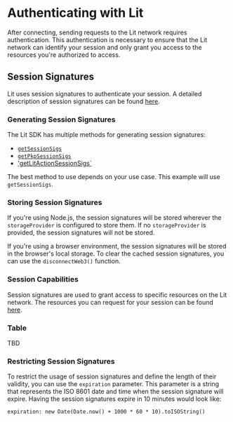 # Authenticating with Lit
After connecting, sending requests to the Lit network requires authentication. This authentication is necessary to ensure that the Lit network can identify your session and only grant you access to the resources you're authorized to access.

## Session Signatures
Lit uses session signatures to authenticate your session. A detailed description of session signatures can be found [here](../session-sigs/overview.md).

### Generating Session Signatures
The Lit SDK has multiple methods for generating session signatures:

- [`getSessionSigs`](../session-sigs/generating-a-session/using-auth-sig.md)
- [`getPkpSessionSigs`](../session-sigs/generating-a-session/using-pkp.md)
- ['getLitActionSessionSigs`](../session-sigs/generating-a-session/using-lit-action.md)

The best method to use depends on your use case. This example will use `getSessionSigs`.

### Storing Session Signatures
If you're using Node.js, the session signatures will be stored wherever the `storageProvider` is configured to store them. If no `storageProvider` is provided, the session signatures will not be stored.

If you're using a browser environment, the session signatures will be stored in the browser's local storage. To clear the cached session signatures, you can use the `disconnectWeb3()` function.

### Session Capabilities
Session signatures are used to grant access to specific resources on the Lit network. The resources you can request for your session can be found [here](https://v6-api-doc-lit-js-sdk.vercel.app/enums/types_src.LitAbility.html).

### Table
TBD

### Restricting Session Signatures
To restrict the usage of session signatures and define the length of their validity, you can use the `expiration` parameter. This parameter is a string that represents the ISO 8601 date and time when the session signature will expire. Having the session signatures expire in 10 minutes would look like:

```tsx
expiration: new Date(Date.now() + 1000 * 60 * 10).toISOString()
```

